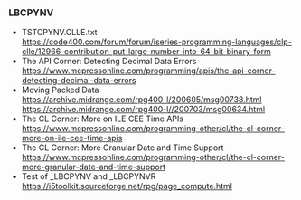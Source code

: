 ### LBCPYNV
+ TSTCPYNV.CLLE.txt\
  https://code400.com/forum/forum/iseries-programming-languages/clp-clle/12966-contribution-put-large-number-into-64-bit-binary-form
+ The API Corner: Detecting Decimal Data Errors\
  https://www.mcpressonline.com/programming/apis/the-api-corner-detecting-decimal-data-errors
+ Moving Packed Data\
  https://archive.midrange.com/rpg400-l/200605/msg00738.html <br />
  https://archive.midrange.com/rpg400-l//200703/msg00634.html
+ The CL Corner: More on ILE CEE Time APIs\
  https://www.mcpressonline.com/programming-other/cl/the-cl-corner-more-on-ile-cee-time-apis
+ The CL Corner: More Granular Date and Time Support\
  https://www.mcpressonline.com/programming-other/cl/the-cl-corner-more-granular-date-and-time-support
+ Test of _LBCPYNV and _LBCPYNVR\
  https://i5toolkit.sourceforge.net/rpg/page_compute.html
